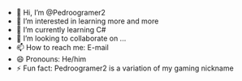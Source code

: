 - 👋 Hi, I’m @Pedroogramer2
- 👀 I’m interested in learning more and more
- 🌱 I’m currently learning C#
- 💞️ I’m looking to collaborate on ...
- 📫 How to reach me: E-mail
- 😄 Pronouns: He/him
- ⚡ Fun fact: Pedroogramer2 is a variation of my gaming nickname

<!---
Pedroogramer2/Pedroogramer2 is a ✨ special ✨ repository because its `README.md` (this file) appears on your GitHub profile.
You can click the Preview link to take a look at your changes.
--->
